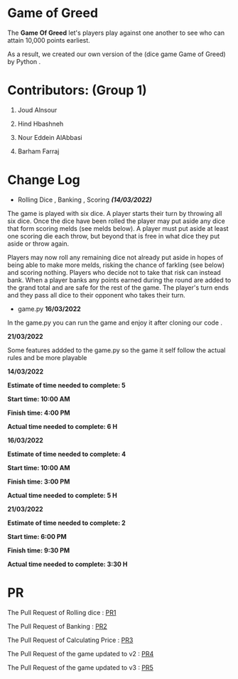 #  Game of Greed 

The **Game Of Greed** let's players play against one another to see who can attain 10,000 points earliest.

As a result, we created our own version of the (dice game Game of Greed) by Python .


# Contributors: (Group 1)

1. Joud Alnsour 

2. Hind Hbashneh

3. Nour Eddein AlAbbasi

4. Barham Farraj

# Change Log

 * Rolling Dice , Banking , Scoring ***(14/03/2022)***

The game is played with six dice. A player starts their turn by throwing all six dice. Once the dice have been rolled the player may put aside any dice that form scoring melds (see melds below). A player must put aside at least one scoring die each throw, but beyond that is free in what dice they put aside or throw again.

Players may now roll any remaining dice not already put aside in hopes of being able to make more melds, risking the chance of farkling (see below) and scoring nothing. Players who decide not to take that risk can instead bank. When a player banks any points earned during the round are added to the grand total and are safe for the rest of the game. The player's turn ends and they pass all dice to their opponent who takes their turn.

* game.py **16/03/2022**

In the game.py you can run the game and enjoy it after cloning our code .

**21/03/2022**

Some features addded to the game.py so the game it self follow the actual rules and be more playable



**14/03/2022** 

**Estimate of time needed to complete: 5** 

**Start time: 10:00 AM** 

**Finish time: 4:00 PM**

**Actual time needed to complete: 6 H** 


**16/03/2022** 

**Estimate of time needed to complete: 4** 

**Start time: 10:00 AM** 

**Finish time: 3:00 PM** 

**Actual time needed to complete: 5 H** 

**21/03/2022** 

**Estimate of time needed to complete: 2** 

**Start time: 6:00 PM** 

**Finish time: 9:30 PM** 

**Actual time needed to complete: 3:30 H** 


# PR
The Pull Request of Rolling dice : [PR1](https://github.com/Game-of-Greed-group1/game-of-greed-I/pull/1)

The Pull Request of Banking : [PR2](https://github.com/Game-of-Greed-group1/game-of-greed-I/pull/2)

The Pull Request of Calculating Price : [PR3](https://github.com/Game-of-Greed-group1/game-of-greed-I/pull/3)

The Pull Request of the game updated to v2 : [PR4](https://github.com/Game-of-Greed-group1/game-of-greed-I/pull/5)

The Pull Request of the game updated to v3 : [PR5](https://github.com/Game-of-Greed-group1/game-of-greed-I/pull/7)




